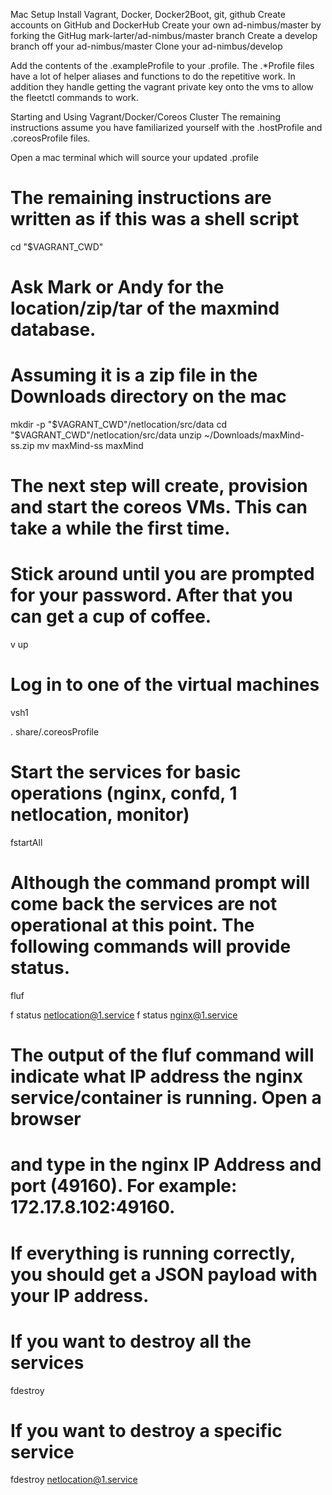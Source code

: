 Mac Setup
Install Vagrant, Docker, Docker2Boot, git, github
Create accounts on GitHub and DockerHub
Create your own ad-nimbus/master by forking the GitHug mark-larter/ad-nimbus/master branch 
Create a develop branch off your ad-nimbus/master
Clone your ad-nimbus/develop 

Add the contents of the .exampleProfile to your .profile. The .*Profile files have a lot of helper aliases and functions to do the repetitive work. In addition they handle getting the vagrant private key onto the vms to allow the fleetctl commands to work.

Starting and Using Vagrant/Docker/Coreos Cluster
The remaining instructions assume you have familiarized yourself with the .hostProfile and .coreosProfile files.

Open a mac terminal which will source your updated .profile

# The remaining instructions are written as if this was a shell script
cd "$VAGRANT_CWD"

# Ask Mark or Andy for the location/zip/tar of the maxmind database.
# Assuming it is a zip file in the Downloads directory on the mac
mkdir -p "$VAGRANT_CWD"/netlocation/src/data
cd "$VAGRANT_CWD"/netlocation/src/data
unzip ~/Downloads/maxMind-ss.zip
mv maxMind-ss maxMind

# The next step will create, provision and start the coreos VMs. This can take a while the first time. 
# Stick around until you are prompted for your password. After that you can get a cup of coffee.
v up

# Log in to one of the virtual machines
vsh1

. share/.coreosProfile

# Start the services for basic operations (nginx, confd, 1 netlocation, monitor)
fstartAll

# Although the command prompt will come back the services are not operational at this point. The following commands will provide status.
fluf

f status netlocation@1.service
f status nginx@1.service

# The output of the fluf command will indicate what IP address the nginx service/container is running. Open a browser
# and type in the nginx IP Address and port (49160). For example: 172.17.8.102:49160. 
# If everything is running correctly, you should get a JSON payload with your IP address.

# If you want to destroy all the services
fdestroy

# If you want to destroy a specific service
fdestroy netlocation@1.service


